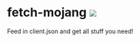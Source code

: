 # fetch-mojang [![](https://img.shields.io/github/stars/getkirill/fetch-mojang?style=flat)](https://img.shields.io/github/stars/getkirill/fetch-mojang?style=flat)
Feed in client.json and get all stuff you need!
